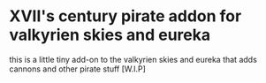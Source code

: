 # XVII's century pirate addon for valkyrien skies and eureka
this is a little tiny add-on to the valkyrien skies and eureka that adds cannons and other pirate stuff
[W.I.P]
